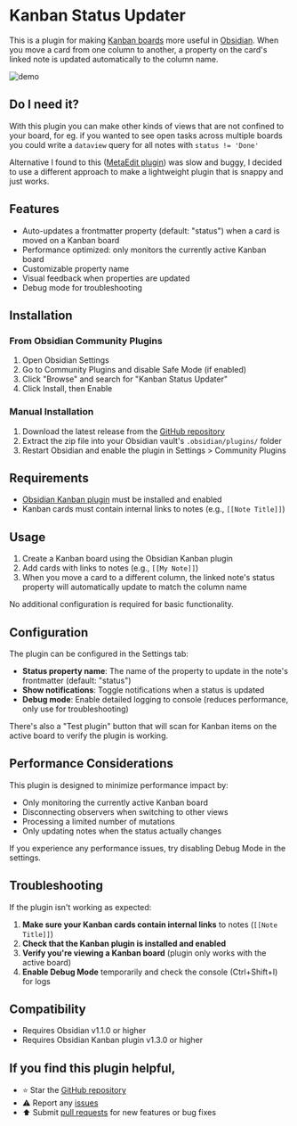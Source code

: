 # Kanban Status Updater

This is a plugin for making [Kanban boards]((https://github.com/mgmeyers/obsidian-kanban)) more useful in [Obsidian](https://obsidian.md). When you move a card from one column to another, a property on the card's linked note is updated automatically to the column name. 


![demo](demo.gif)

## Do I need it?

With this plugin you can make other kinds of views that are not confined to your board, for eg. if you wanted to see open tasks across multiple boards you could write a `dataview` query for all notes with `status != 'Done'`

Alternative I found to this ([MetaEdit plugin](https://github.com/chhoumann/MetaEdit)) was slow and buggy, I decided to use a different approach to make a lightweight plugin that is snappy and just works.

## Features

- Auto-updates a frontmatter property (default: "status") when a card is moved on a Kanban board
- Performance optimized: only monitors the currently active Kanban board
- Customizable property name
- Visual feedback when properties are updated
- Debug mode for troubleshooting

## Installation

### From Obsidian Community Plugins

1. Open Obsidian Settings
2. Go to Community Plugins and disable Safe Mode (if enabled)
3. Click "Browse" and search for "Kanban Status Updater"
4. Click Install, then Enable

### Manual Installation

1. Download the latest release from the [GitHub repository](https://github.com/yourusername/obsidian-kanban-status-updater/releases)
2. Extract the zip file into your Obsidian vault's `.obsidian/plugins/` folder
3. Restart Obsidian and enable the plugin in Settings > Community Plugins

## Requirements

- [Obsidian Kanban plugin](https://github.com/mgmeyers/obsidian-kanban) must be installed and enabled
- Kanban cards must contain internal links to notes (e.g., `[[Note Title]]`)

## Usage

1. Create a Kanban board using the Obsidian Kanban plugin
2. Add cards with links to notes (e.g., `[[My Note]]`)
3. When you move a card to a different column, the linked note's status property will automatically update to match the column name

No additional configuration is required for basic functionality.

## Configuration

The plugin can be configured in the Settings tab:

- **Status property name**: The name of the property to update in the note's frontmatter (default: "status")
- **Show notifications**: Toggle notifications when a status is updated
- **Debug mode**: Enable detailed logging to console (reduces performance, only use for troubleshooting)

There's also a "Test plugin" button that will scan for Kanban items on the active board to verify the plugin is working.

## Performance Considerations

This plugin is designed to minimize performance impact by:

- Only monitoring the currently active Kanban board
- Disconnecting observers when switching to other views
- Processing a limited number of mutations
- Only updating notes when the status actually changes

If you experience any performance issues, try disabling Debug Mode in the settings.

## Troubleshooting

If the plugin isn't working as expected:

1. **Make sure your Kanban cards contain internal links** to notes (`[[Note Title]]`)
2. **Check that the Kanban plugin is installed and enabled**
3. **Verify you're viewing a Kanban board** (plugin only works with the active board)
4. **Enable Debug Mode** temporarily and check the console (Ctrl+Shift+I) for logs

## Compatibility

- Requires Obsidian v1.1.0 or higher
- Requires Obsidian Kanban plugin v1.3.0 or higher

## If you find this plugin helpful,
- ⭐️ Star the [GitHub repository](https://github.com/ankit-kapur/obsidian-kanban-status-updater-plugin)
- ⚠️ Report any [issues](https://github.com/ankit-kapur/obsidian-kanban-status-updater-plugin/issues)
- ⬆️ Submit [pull requests](https://github.com/ankit-kapur/obsidian-kanban-status-updater-plugin/pulls) for new features or bug fixes
